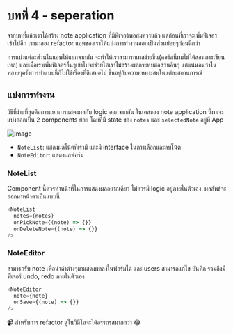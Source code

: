 # บทที่ 4 - seperation

จากบทที่แล้วเราได้สร้าง note application ที่มีฟีเจอร์พอสมควรแล้ว แต่ก่อนที่เราจะเพิ่มฟีเจอร์เข้าไปอีก เรามาลอง refactor แอพของเราให้แบ่งการทำงานออกเป็นส่วนย่อยๆก่อนดีกว่า

การแบ่งแต่ละส่วนในแอพให้แยกจากกัน จะทำให้เราสามารถเทสง่ายขึ้น(คอร์สนี้ผมไม่ได้สอนการเขียนเทส) และเมื่อเราเพิ่มฟีเจอร์อื่นๆเข้าไปจะช่วยให้เราไม่สร้างผลกระทบต่อส่วนอื่นๆ แต่แน่นอนว่าในหลายๆครั้งการทำแบบนี้ก็ไม่ใช้เรื่องที่ดีเสมอไป ขึ้นอยู่กับความเหมาะสมในแต่ละสถานการณ์

## แบ่งการทำงาน

วิธีที่ง่ายที่สุดคือการแยกการแสดงผลกับ logic ออกจากกัน ในเคสของ note application นี้ผมจะแบ่งออกเป็น 2 components ย่อย โดยที่มี state ของ `notes` และ `selectedNote` อยู่ที่ App

![image](https://user-images.githubusercontent.com/18292247/147404904-67d2b151-ed23-4cff-ba0a-51e56bee04ee.png)

- `NoteList`: แสดงผลโน้ตที่เรามี และมี interface ในการเลือกและลบโน้ต
- `NoteEditor`: แสดงผลฟอร์ม 

### NoteList

Component นี้ควรทำหน้าที่ในการแสดงผลอยากเดียว ไม่ควรมี logic อยู่ภายในตัวเอง. ผลลัพธ์จะออกมาหน้าตาเป็นแบบนี้

```js
<NoteList
  notes={notes}
  onPickNote={(note) => {}}
  onDeleteNote={(note) => {}}
/>
```

### NoteEditor

สามารถรับ note เพื่อนำค่าต่างๆมาแสดงผลลงในฟอร์มได้ และ users สามารถแก้ไข บันทึก รวมถึงมีฟีเจอร์ undo, redo ภายในตัวเอง

```js
<NoteEditor
  note={note}
  onSave={(note) => {}}
/>
```

📹 สำหรับการ refactor ดูในวิดีโอจะได้อรรถรสมากกว่า 😂
